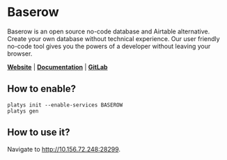 # Baserow

Baserow is an open source no-code database and Airtable alternative. Create your own database without technical experience. Our user friendly no-code tool gives you the powers of a developer without leaving your browser.

**[Website](https://baserow.io/)** | **[Documentation](https://baserow.io/docs/index)** | **[GitLab](https://gitlab.com/bramw/baserow)** 

## How to enable?

```
platys init --enable-services BASEROW
platys gen
```

## How to use it?

Navigate to <http://10.156.72.248:28299>. 